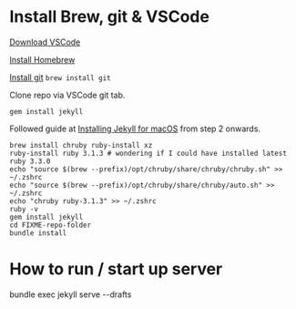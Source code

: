 # Install Brew, git & VSCode
[Download VSCode](https://code.visualstudio.com/)

[Install Homebrew](https://brew.sh/)

[Install git](https://git-scm.com/download/mac)
`brew install git`

Clone repo via VSCode git tab.

`gem install jekyll`


Followed guide at [Installing Jekyll for macOS](https://jekyllrb.com/docs/installation/macos/) from step 2 onwards.

```
brew install chruby ruby-install xz
ruby-install ruby 3.1.3 # wondering if I could have installed latest ruby 3.3.0
echo "source $(brew --prefix)/opt/chruby/share/chruby/chruby.sh" >> ~/.zshrc
echo "source $(brew --prefix)/opt/chruby/share/chruby/auto.sh" >> ~/.zshrc
echo "chruby ruby-3.1.3" >> ~/.zshrc 
ruby -v
gem install jekyll
cd FIXME-repo-folder
bundle install
```


# How to run / start up server
bundle exec jekyll serve --drafts